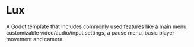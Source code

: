 # Lux
A Godot template that includes commonly used features like a main menu, customizable video/audio/input settings, a pause menu, basic player movement and camera.
